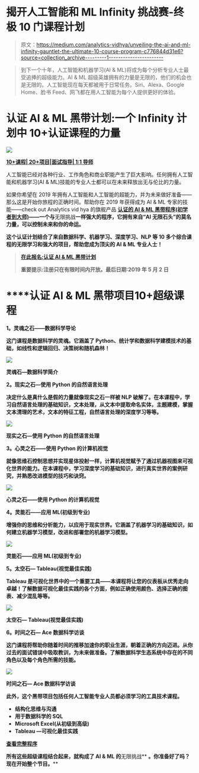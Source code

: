 # 揭开人工智能和 ML Infinity 挑战赛-终极 10 门课程计划

> 原文：<https://medium.com/analytics-vidhya/unveiling-the-ai-and-ml-infinity-gauntlet-the-ultimate-10-course-program-c776844d31e6?source=collection_archive---------1----------------------->

> 到下一个十年，人工智能和机器学习(AI & ML)将成为每个分析专业人士最受追捧的超级能力。AI & ML 超级英雄拥有的力量是无限的，他们的机会也是无限的。人工智能现在每天都被用于日常任务。Siri、Alexa、Google Home、脸书 Feed、网飞都在用人工智能为每个人提供更好的体验。

# 认证 AI & ML 黑带计划:一个 Infinity 计划中 10+认证课程的力量

![](img/b9e67ecbdce8c661a6fc85773b192281.png)

[**10+课程| 20+项目|面试指导| 1:1 导师**](https://courses.analyticsvidhya.com/bundles/ai-blackbelt-beginner-to-master/?utm_source=medium)

人工智能已经对各种行业、工作角色和商业职能产生了巨大影响。任何拥有人工智能和机器学习(AI & ML)技能的专业人士都可以在未来释放出无与伦比的力量。

如果你希望在 2019 年拥有人工智能和人工智能的超能力，并为未来做好准备——那么这是开始你旅程的正确时间。帮助你在 2019 年获得成为 AI & ML 专家的技能——check out Analytics vid hya 的旗舰产品 [**认证的 AI & ML 黑带程序(初学者到大师)**](https://courses.analyticsvidhya.com/bundles/ai-blackbelt-beginner-to-master/?utm_source=medium)**——一个与**无限挑战**一样强大的程序，它拥有来自“AI 无限石头”的莫名力量，可以控制未来和你的命运。**

**这个认证计划结合了来自数据科学、机器学习、深度学习、NLP 等 10 多个综合课程的无限学习和强大的项目，帮助您成为顶尖的 AI & ML 专业人士！**

> **[**在此报名:认证 AI & ML 黑带计划**](https://courses.analyticsvidhya.com/bundles/ai-blackbelt-beginner-to-master/?utm_source=medium)**
> 
> ****重要提示:注册只在有限时间内开放。最后日期:2019 年 5 月 2 日****

# ****认证 AI & ML 黑带项目**10+超级课程**

****1。灵魂之石——数据科学导论****

**这门课程是数据科学的灵魂。它涵盖了 Python、统计学和数据科学建模技术的基础，如线性和逻辑回归、决策树和随机森林！**

**![](img/a4fad77b06d337bf402f85b2ea96f205.png)**

****灵魂石—数据科学简介****

****2。现实之石—使用 Python 的自然语言处理****

**决定什么是真什么是假的力量就像现实之石一样被 NLP 破解了。在本课程中，学习自然语言处理的基础知识，文本处理，从文本中提取命名实体，主题建模，掌握文本清理的艺术，文本的特征工程，自然语言处理的深度学习等等。**

**![](img/67cefeab19b227c5b763b36a04d8af97.png)**

****现实之石—使用 Python 的自然语言处理****

****3。心灵之石——使用 Python 的计算机视觉****

**就像思维石控制思想并实现星体投射一样，计算机视觉赋予了通过机器视图来可视化世界的能力。在本课程中，学习深度学习的基础知识，进行真实世界的案例研究，并熟悉改进模型的技巧和诀窍。**

**![](img/e53dfcd9bcfc815c5a19dc8eda61a12f.png)**

****心灵之石——使用 Python 的计算机视觉****

****4。灵能石——应用 ML(初级到专业)****

**增强你的思维和分析能力，以应用于现实世界。它涵盖了机器学习的基础知识，如何建立机器学习模型，改进和部署您的机器学习模型。**

**![](img/d70aa3f416fb0b6a7ea3815f2f9fdcc7.png)**

****灵能石——应用 ML(初级到专业)****

****5。太空石— Tableau(视觉最佳实践)****

**Tableau 是可视化世界中的一个重要工具——本课程将让您的仪表板从优秀走向卓越！了解数据可视化最佳实践的各个方面，例如正确使用颜色、选择正确的图表、减少混乱等等。**

**![](img/0d778978fcf81c2c5dcf8c09bd6bf145.png)**

****太空石— Tableau(视觉最佳实践)****

****6。时间之石— Ace 数据科学访谈****

**这门课程将帮助你随着时间的推移加速你的职业生涯，朝着正确的方向迈进。从你过去的面试错误中吸取教训，为未来做准备。了解数据科学生态系统中存在的不同角色以及每个角色所需的技能。**

**![](img/4da162b13e36d1bc4ef2a03a6c5f7da0.png)**

****时间之石— Ace 数据科学访谈****

**此外，这个黑带项目包括任何人工智能专业人员都必须学习的工具技术课程。**

*   **结构化思维与沟通**
*   **用于数据科学的 SQL**
*   **Microsoft Excel(从初级到高级)**
*   **Tableau —可视化最佳实践**

**[**查看完整程序**](https://courses.analyticsvidhya.com/bundles/ai-blackbelt-beginner-to-master/?utm_source=medium)**

**所有这些超级课程结合起来，就构成了 AI & ML 的**无限挑战** **。你准备好了吗？现在开始整个节目。****